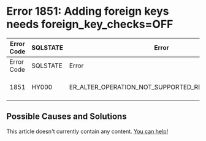 
# Error 1851: Adding foreign keys needs foreign_key_checks=OFF


| Error Code | SQLSTATE | Error | Description |
| --- | --- | --- | --- |
| Error Code | SQLSTATE | Error | Description |
| 1851 | HY000 | ER_ALTER_OPERATION_NOT_SUPPORTED_REASON_FK_CHECK | Adding foreign keys needs foreign_key_checks=OFF |




## Possible Causes and Solutions


This article doesn't currently contain any content. [You can help!](/en/writing-and-editing-knowledge-base-articles/)

